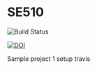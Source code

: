# SE510

![Build Status](https://travis-ci.org/binpatel31/SE510.svg?branch=master)

[![DOI](https://zenodo.org/badge/286336043.svg)](https://zenodo.org/badge/latestdoi/286336043)


Sample project 1 setup travis
